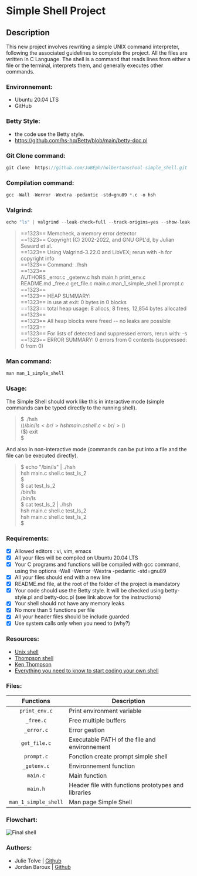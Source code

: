 # Simple Shell Project

## Description
This new project involves rewriting a simple UNIX command interpreter, following the associated guidelines to complete the project. All the files are written in C Language. The shell is a command that reads lines from either a file or the terminal, interprets them, and generally executes other commands.

### Environnement:

- Ubuntu 20.04 LTS
- GitHub

### Betty Style:

- the code use the Betty style. <br />
- https://github.com/hs-hq/Betty/blob/main/betty-doc.pl <br />

### Git Clone command:
```c
git clone  https://github.com/JoBEph/holbertonschool-simple_shell.git
```
### Compilation command:
```c
gcc -Wall -Werror -Wextra -pedantic -std=gnu89 *.c -o hsh
```
### Valgrind:
```c
echo "ls" | valgrind --leak-check=full --track-origins=yes --show-leak-kinds=all ./hsh
```
> ==1323== Memcheck, a memory error detector  <br />
> ==1323== Copyright (C) 2002-2022, and GNU GPL'd, by Julian Seward et al.  <br />
> ==1323== Using Valgrind-3.22.0 and LibVEX; rerun with -h for copyright info  <br />
> ==1323== Command: ./hsh  <br />
> ==1323==  <br />
> AUTHORS    _error.c  _getenv.c   hsh     main.h                print_env.c  <br />
> README.md  _free.c   get_file.c  main.c  man_1_simple_shell.1  prompt.c  <br />
> ==1323==  <br />
> ==1323== HEAP SUMMARY:  <br />
> ==1323==     in use at exit: 0 bytes in 0 blocks  <br />
> ==1323==   total heap usage: 8 allocs, 8 frees, 12,854 bytes allocated  <br />
> ==1323==  <br />
> ==1323== All heap blocks were freed -- no leaks are possible  <br />
> ==1323==  <br />
> ==1323== For lists of detected and suppressed errors, rerun with: -s  <br />
> ==1323== ERROR SUMMARY: 0 errors from 0 contexts (suppressed: 0 from 0)  <br />

### Man command:
```c
man man_1_simple_shell
```

### Usage:

The Simple Shell should work like this in interactive mode (simple commands can be typed directly to the running shell).

> $ ./hsh  <br />
> ($) /bin/ls  <br />
> hsh main.c shell.c  <br />
> ($)  <br />
> ($) exit  <br />
> $  <br />

And also in non-interactive mode (commands can be put into a file and the file can be executed directly).

> $ echo "/bin/ls" | ./hsh  <br />
> hsh main.c shell.c test_ls_2  <br />
> $  <br />
> $ cat test_ls_2  <br />
> /bin/ls  <br />
> /bin/ls  <br />
> $ cat test_ls_2 | ./hsh  <br />
> hsh main.c shell.c test_ls_2  <br />
> hsh main.c shell.c test_ls_2  <br />
> $  <br />

### Requirements: 

- [x] Allowed editors : vi, vim, emacs <br />
- [x] All your files will be compiled on Ubuntu 20.04 LTS <br />
- [x] Your C programs and functions will be compiled with gcc command, using the options -Wall -Werror -Wextra -pedantic -std=gnu89 <br />
- [x] All your files should end with a new line <br />
- [x] README.md file, at the root of the folder of the project is mandatory <br />
- [x] Your code should use the Betty style. It will be checked using betty-style.pl and betty-doc.pl (see link above for the instructions) <br />
- [x] Your shell should not have any memory leaks <br />
- [x] No more than 5 functions per file <br />
- [x] All your header files should be include guarded <br />
- [x] Use system calls only when you need to (why?) <br />

### Resources:

* [Unix shell](https://en.wikipedia.org/wiki/Unix_shell)
* [Thompson shell](https://en.wikipedia.org/wiki/Thompson_shell)
* [Ken Thompson](https://en.wikipedia.org/wiki/Ken_Thompson)
* [Everything you need to know to start coding your own shell](https://intranet.hbtn.io/concepts/64)

### Files:

|  **Functions**  	   | **Description**                                       |
|:---------------:	   |-------------------------------------------------------|
| `print_env.c`        | Print environment variable                            |
| `_free.c`     	   | Free multiple buffers                                 |
| `_error.c`           | Error gestion                                         |
| `get_file.c`         | Executable PATH of the file and environnement         |
| `prompt.c`      	   | Fonction create prompt simple shell                   |
| `_getenv.c`          | Environnement function                                |
| `main.c`        	   | Main function                                         |
| `main.h`        	   | Header file with functions prototypes and libraries   |
| `man_1_simple_shell` | Man page Simple Shell                                 |

### Flowchart:
![Final shell](https://github.com/user-attachments/assets/cdacb858-a2b2-4e54-b416-b3cc8eeb4d17)


### Authors:

* Julie Tolve | [Github](https://github.com/JulieRaph)
* Jordan Baroux | [Github](https://github.com/JoBEph)

